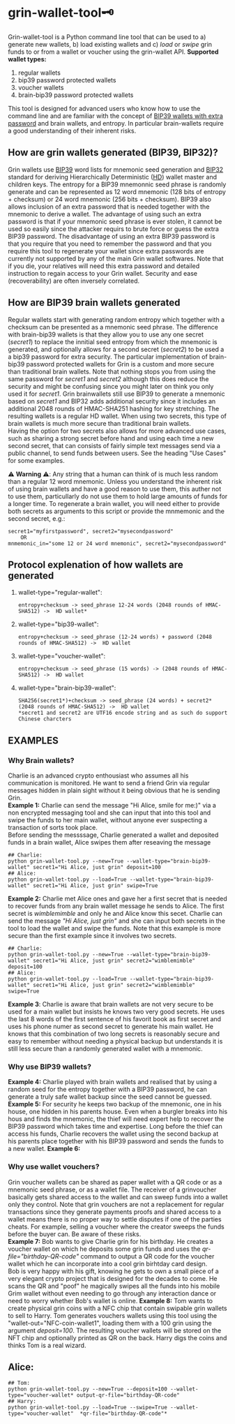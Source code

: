 # grin-wallet-tool:old_key:<br>
Grin-wallet-tool is a Python command line tool that can be used to a) generate new wallets, b) load  existing wallets and c) *load* or *swipe* grin funds to or from  a wallet or voucher using the grin-wallet API. 
**Supported wallet types:**
 1. regular wallets
 2. bip39 password protected wallets
 3. voucher wallets
 4. brain-bip39 password protected wallets

 This tool is designed for advanced users who know how to use the command line and are familiar with the concept of [BIP39 wallets with extra password](https://bitcoin.stackexchange.com/questions/120215/how-is-an-hd-wallet-key-generated) and brain wallets, and entropy. In particular brain-wallets require a good understanding of their inherent risks.

## How are grin wallets generated (BIP39, BIP32)?
Grin wallets use [BIP39](https://github.com/bitcoin/bips/blob/master/bip-0039/bip-0039-wordlists.md) word lists for mnemonic seed generation and [BIP32](https://github.com/bitcoin/bips/blob/master/bip-0032/derivation.pnghttps://github.com/bitcoin/bips/blob/master/bip-0032/derivation.png) standard for deriving Hierarchically Deterministic ([HD]((https://anynomouss.github.io/grin-for-muggles/grin_for_muggles_and_aspiring_wizards.html)])) wallet master and children keys. The entropy for a BIP39 mnemonnic seed phrase is randomly generate and can be represented as 12 word mnemonic (128 bits of entropy + checksum) or 24 word mnemonic (256 bits + checksum). BIP39 also allows inclusion of an extra password that is needed together with the mnemonic to derive a wallet. The advantage of using such an extra password is that if your mnemonic seed phrase is ever stolen, it cannot be used so easily since the attacker requirs to brute force or guess the extra BIP39 password. The disadvantage of using an extra BIP39 password is that you require that you need to remember the password and that you require this tool to regenerate your wallet since extra passwords are currently not supported by any of the main Grin wallet softwares. Note that if you die, your relatives will need this extra password and detailed instruction to regain access to your Grin wallet. Security and ease (recoverability) are often inversely correlated.

## How are BIP39 brain wallets generated
Regular wallets start with generating random entropy which together with a checksum can be presented as a mnemonic seed phrase. The difference with brain-bip39 wallets is that they allow you to use any one secret (*secret1*) to replace the innitial seed entropy from which the mnemonic is generated, and optionally allows for a second secret (*secret2*) to be used a a bip39 password for extra security. The particular implementation of brain-bip39 password protected wallets for Grin is a custom and more secure than traditional brain wallets. Note that nothing stops you from using the same password for *secret1* and *secret2* although this does reduce the security and might be confusing since you might later on think you only used it for *secret1*. Grin brainwallets still use BIP39 to generate a mnemonic based on *secret1* and BIP32 adds additional security since it includes an additional 2048 rounds of HMAC-SHA251 hashing for key stretching. The resulting wallets is a regular HD wallet. When using two secrets, this type of brain wallets is much more secure than traditional brain wallets. <br>
Having the option for two secrets also allows for more advanced use cases, such as sharing a strong secret before hand and using each time a new second secret, that can consists of fairly simple text messages send via a public channel, to send funds between users. See the heading "Use Cases" for some examples.
 
:warning: **Warning** :warning:: Any string that a human can think of is much less random than a regular 12 word mnemonic. Unless you understand the inherent risk of using brain wallets and have a good reason to use them, this auther not to use them, particullarly do not use them to hold large amounts of funds for a longer time. 
To regenerate a brain wallet, you will need either to provide both secrets as arguments to this script or provide the mnmemonic and the second secret, e.g.:
```
secret1="myfirstpassword", secret2="mysecondpassword"
    OR
mnmemonic_in="some 12 or 24 word mnemonic", secret2="mysecondpassword"
```

## Protocol explenation of how wallets are generated

 1. wallet-type="regular-wallet": <br>
    ```nocolor
    entropy+checksum -> seed_phrase 12-24 words (2048 rounds of HMAC-SHA512) ->  HD wallet*
    ```
 2. wallet-type="bip39-wallet": <br>
    ```nocolor
    entropy+checksum -> seed_phrase (12-24 words) + password (2048 rounds of HMAC-SHA512) ->  HD wallet
    ```
 3. wallet-type="voucher-wallet": <br>
    ```nocolor
    entropy+checksum -> seed_phrase (15 words) -> (2048 rounds of HMAC-SHA512) ->  HD wallet
    ```
 4. wallet-type="brain-bip39-wallet": <br>
    ```nocolor
    SHA256(secret1*)+checksum -> seed_phrase (24 words) + secret2*   (2048 rounds of HMAC-SHA512) ->  HD wallet
    *secret1 and secret2 are UTF16 encode string and as such do support Chinese charcters
    ```


## EXAMPLES

### Why Brain wallets?
Charlie is an advanced crypto enthousiast who assumes all his communication is monitored. He want to send a friend Grin via regular messages hidden in plain sight without it being obvious that he is sending Grin.  <br>
**Example 1:** Charlie can send the message "Hi Alice, smile for me:)" via a non encrypted messaging tool and she can input that into this tool and swipe the funds to her main wallet, without anyone ever suspecting a transaction of sorts took place. <br>
Before sending the messssage, Charlie generated a wallet and deposited funds in a brain wallet, Alice swipes them after reseaving the message
 ```nocolor
## Charlie:
python grin-wallet-tool.py --new=True --wallet-type="brain-bip39-wallet" secret1="Hi Alice, just grin" deposit=100 
## Alice:
python grin-wallet-tool.py --load=True --wallet-type="brain-bip39-wallet" secret1="Hi Alice, just grin" swipe=True 
 ```
**Example 2:** Charlie met Alice ones and gave her a first secret that is needed to recover funds from any brain wallet message he sends to Alice. The first secret is *wimblemimble* and only he and Alice know this secet. 
Charlie can send the message *"Hi Alice, just grin"* and she can input both secrets in the tool to load the wallet and swipe the funds. Note that this example is more secure than the first example since it involves two secrets.
 ```nocolor
## Charlie:
python grin-wallet-tool.py --new=True --wallet-type="brain-bip39-wallet" secret1="Hi Alice, just grin" secret2="wimblemimble" deposit=100 
## Alice:
python grin-wallet-tool.py --load=True --wallet-type="brain-bip39-wallet" secret1="Hi Alice, just grin" secret2="wimblemimble" swipe=True 
 ```
**Example 3**: Charlie is aware that brain wallets are not very secure to be used for a main wallet but insists he knows two very good secrets.
He uses the last 8 words of the first sentence of his favorit book as first secret and uses his phone numer as second secret to generate his main wallet. He knows that this combination of two long secrets is reasonably secure and easy to remember without needing a physical backup but understands it is still less secure than a randomly generated wallet with a mnemonic.

### Why use BIP39 wallets?
**Example 4:** Charlie played with brain wallets and realised that by using a random seed for the entropy together with a BIP39 password, he can generate a truly safe wallet backup since the seed cannot be guessed.  
**Example 5:** 
For security he keeps two backup of the mnemonic, one in his house, one hidden in his parents house. Even when a burgler breaks into his hous and finds the mnemonic, the thief will need expert help to recover the BIP39 password which takes time and expertise. Long before the thief can access his funds, Charlie recovers the wallet using the second backup at his parents place together with his BIP39 password and sends the funds to a new wallet. 
**Example 6:** 

### Why use wallet vouchers?
Grin voucher wallets can be shared as paper wallet with a QR code or as a mnemonic seed phrase, or as a wallet file. The receiver of a grinvoucher basically gets shared access to the wallet and can sweep funds into a wallet only they control. Note that grin vouchers are not a replacement for regular transactions since they generate payments proofs and shared access to a wallet means there is no proper way to settle disputes if one of the parties cheats. For example, selling a voucher where the creator sweeps the funds before the buyer can. Be aware of these risks.  
**Example 7:** Bob wants to give Charlie grin for his birthday.  He creates a voucher wallet on which he deposits some grin funds and uses the *qr-file="birthday-QR-code"* command to output a QR code for the voucher wallet which he can incorporate into a cool grin birhtday card design.  
Bob is very happy with his gift, knowing he gets to own a small piece of a very elegant crypto project that is designed for the decades to come. He scans the QR and "poof" he magically swipes all the funds into his mobile Grim wallet without even needing to go through any interaction dance or need to worry whether Bob's wallet is online. 
**Example 8:**
Tom wants to create physical grin coins with a NFC chip that contain swipable grin wallets to sell to Harry. Tom generates vouchers wallets using this tool using the "wallet-out="NFC-coin-wallet1", loading them with a 100 grin using the argument *deposit=100*. 
The resulting voucher wallets will be stored on the NFT chip and optionally printed as QR on the back. Harry digs the coins and thinks Tom is a real wizard.
## Alice:
 ```nocolor
## Tom:  
python grin-wallet-tool.py --new=True --deposit=100 --wallet-type="voucher-wallet* output-qr-file="birthday-QR-code" 
## Harry:
python grin-wallet-tool.py --load=True --swipe=True --wallet-type="voucher-wallet"  *qr-file="birthday-QR-code"*
 ```
